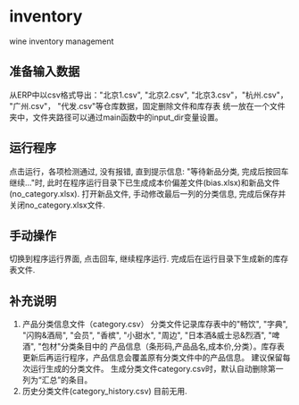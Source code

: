 # inventory
wine inventory management

## 准备输入数据
从ERP中以csv格式导出："北京1.csv", "北京2.csv", "北京3.csv"，"杭州.csv"， "广州.csv"， "代发.csv"等仓库数据，固定删除文件和库存表
统一放在一个文件夹中，文件夹路径可以通过main函数中的input_dir变量设置。

## 运行程序
点击运行，各项检测通过, 没有报错, 直到提示信息: "等待新品分类, 完成后按回车继续..."时,
此时在程序运行目录下已生成成本价偏差文件(bias.xlsx)和新品文件(no_category.xlsx).
打开新品文件, 手动修改最后一列的分类信息, 完成后保存并关闭no_category.xlsx文件.

## 手动操作
切换到程序运行界面, 点击回车, 继续程序运行. 完成后在运行目录下生成新的库存表文件.

## 补充说明
1. 产品分类信息文件（category.csv）
分类文件记录库存表中的"畅饮", "字典", "闪购&酒局", "会员", "香槟", "小甜水", "周边", "日本酒&威士忌&烈酒", "啤酒", "包材"分类条目中的
产品信息（条形码,产品品名,成本价,分类）。库存表更新后再运行程序，产品信息会覆盖原有分类文件中的产品信息。
建议保留每次运行生成的分类文件。
生成分类文件category.csv时，默认自动删除第一列为“汇总”的条目。
2. 历史分类文件(category_history.csv)
目前无用.
